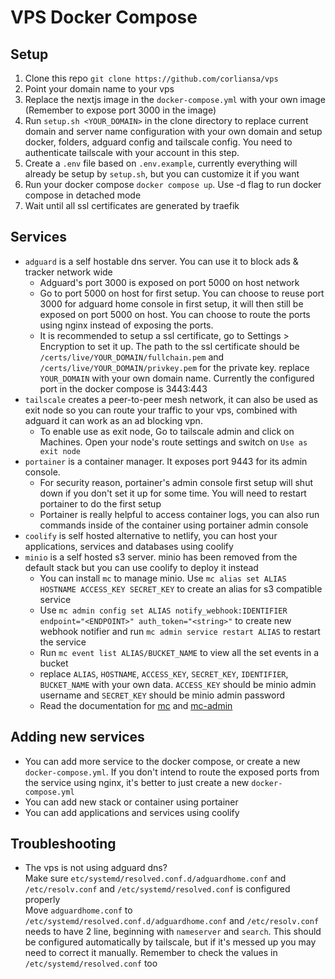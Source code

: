 # VPS Docker Compose

## Setup

1. Clone this repo
   `git clone https://github.com/corliansa/vps`
1. Point your domain name to your vps
1. Replace the nextjs image in the `docker-compose.yml` with your own image (Remember to expose port 3000 in the image)
1. Run `setup.sh <YOUR_DOMAIN>` in the clone directory to replace current domain and server name configuration with your own domain and setup docker, folders, adguard config and tailscale config. You need to authenticate tailscale with your account in this step.
1. Create a `.env` file based on `.env.example`, currently everything will already be setup by `setup.sh`, but you can customize it if you want
1. Run your docker compose `docker compose up`. Use -d flag to run docker compose in detached mode
1. Wait until all ssl certificates are generated by traefik

## Services

- `adguard` is a self hostable dns server. You can use it to block ads & tracker network wide
  - Adguard's port 3000 is exposed on port 5000 on host network
  - Go to port 5000 on host for first setup. You can choose to reuse port 3000 for adguard home console in first setup, it will then still be exposed on port 5000 on host. You can choose to route the ports using nginx instead of exposing the ports.
  - It is recommended to setup a ssl certificate, go to Settings > Encryption to set it up. The path to the ssl certificate should be `/certs/live/YOUR_DOMAIN/fullchain.pem` and `/certs/live/YOUR_DOMAIN/privkey.pem` for the private key. replace `YOUR_DOMAIN` with your own domain name. Currently the configured port in the docker compose is 3443:443
- `tailscale` creates a peer-to-peer mesh network, it can also be used as exit node so you can route your traffic to your vps, combined with adguard it can work as an ad blocking vpn.
  - To enable use as exit node, Go to tailscale admin and click on Machines. Open your node's route settings and switch on `Use as exit node`
- `portainer` is a container manager. It exposes port 9443 for its admin console.
  - For security reason, portainer's admin console first setup will shut down if you don't set it up for some time. You will need to restart portainer to do the first setup
  - Portainer is really helpful to access container logs, you can also run commands inside of the container using portainer admin console
- `coolify` is self hosted alternative to netlify, you can host your applications, services and databases using coolify
- `minio` is a self hosted s3 server. minio has been removed from the default stack but you can use coolify to deploy it instead
  - You can install `mc` to manage minio. Use `mc alias set ALIAS HOSTNAME ACCESS_KEY SECRET_KEY` to create an alias for s3 compatible service
  - Use `mc admin config set ALIAS notify_webhook:IDENTIFIER endpoint="<ENDPOINT>" auth_token="<string>"` to create new webhook notifier and run `mc admin service restart ALIAS` to restart the service
  - Run `mc event list ALIAS/BUCKET_NAME` to view all the set events in a bucket
  - replace `ALIAS`, `HOSTNAME`, `ACCESS_KEY`, `SECRET_KEY`, `IDENTIFIER`, `BUCKET_NAME` with your own data. `ACCESS_KEY` should be minio admin username and `SECRET_KEY` should be minio admin password
  - Read the documentation for [mc](https://min.io/docs/minio/linux/reference/minio-mc.html) and [mc-admin](https://min.io/docs/minio/linux/reference/minio-mc-admin.html)

## Adding new services

- You can add more service to the docker compose, or create a new `docker-compose.yml`. If you don't intend to route the exposed ports from the service using nginx, it's better to just create a new `docker-compose.yml`
- You can add new stack or container using portainer
- You can add applications and services using coolify

## Troubleshooting

- The vps is not using adguard dns?\
  Make sure `etc/systemd/resolved.conf.d/adguardhome.conf` and `/etc/resolv.conf` and `/etc/systemd/resolved.conf` is configured properly\
  Move `adguardhome.conf` to `/etc/systemd/resolved.conf.d/adguardhome.conf` and `/etc/resolv.conf` needs to have 2 line, beginning with `nameserver` and `search`. This should be configured automatically by tailscale, but if it's messed up you may need to correct it manually. Remember to check the values in `/etc/systemd/resolved.conf` too

